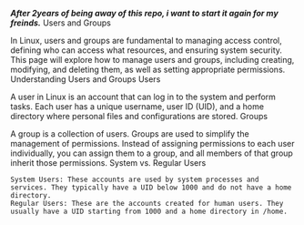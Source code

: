 ***After 2years of being away of this repo, i want to start it again for my freinds.***
Users and Groups

In Linux, users and groups are fundamental to managing access control, defining who can access what resources, and ensuring system security. This page will explore how to manage users and groups, including creating, modifying, and deleting them, as well as setting appropriate permissions.
Understanding Users and Groups
Users

A user in Linux is an account that can log in to the system and perform tasks. Each user has a unique username, user ID (UID), and a home directory where personal files and configurations are stored.
Groups

A group is a collection of users. Groups are used to simplify the management of permissions. Instead of assigning permissions to each user individually, you can assign them to a group, and all members of that group inherit those permissions.
System vs. Regular Users

    System Users: These accounts are used by system processes and services. They typically have a UID below 1000 and do not have a home directory.
    Regular Users: These are the accounts created for human users. They usually have a UID starting from 1000 and a home directory in /home.

